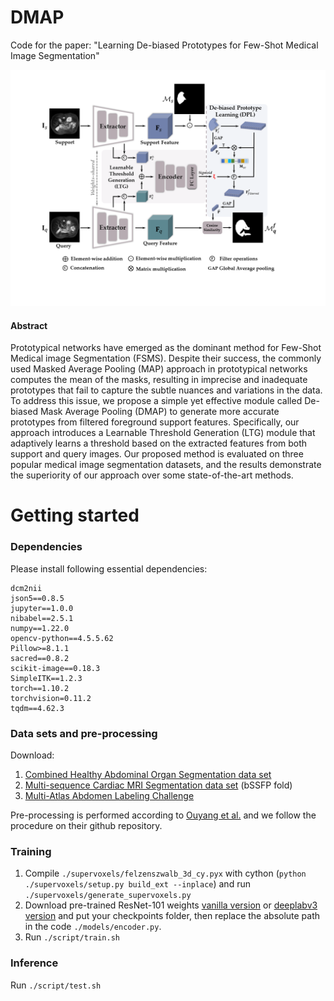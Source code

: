 # DMAP
Code for the paper: "Learning De-biased Prototypes for Few-Shot Medical Image Segmentation" 

![](./overview.png)


#### Abstract
Prototypical networks have emerged as the dominant method for Few-Shot Medical image Segmentation (FSMS). Despite their success, the commonly used Masked Average Pooling (MAP) approach in prototypical networks computes the mean of the masks, resulting in imprecise and inadequate prototypes that fail to capture the subtle nuances and variations in the data. To address this issue, we propose a simple yet effective module called De-biased Mask Average Pooling (DMAP) to generate more accurate prototypes from filtered foreground support features. Specifically, our approach introduces a Learnable Threshold Generation (LTG) module that adaptively learns a threshold based on the extracted features from both support and query images. Our proposed method is evaluated on three popular medical image segmentation datasets, and the results demonstrate the superiority of our approach over some state-of-the-art methods.  

# Getting started

### Dependencies
Please install following essential dependencies:
```
dcm2nii
json5==0.8.5
jupyter==1.0.0
nibabel==2.5.1
numpy==1.22.0
opencv-python==4.5.5.62
Pillow>=8.1.1
sacred==0.8.2
scikit-image==0.18.3
SimpleITK==1.2.3
torch==1.10.2
torchvision=0.11.2
tqdm==4.62.3
```

### Data sets and pre-processing
Download:
1) [Combined Healthy Abdominal Organ Segmentation data set](https://chaos.grand-challenge.org/)
2) [Multi-sequence Cardiac MRI Segmentation data set](https://zmiclab.github.io/projects/mscmrseg19/) (bSSFP fold)
3) [Multi-Atlas Abdomen Labeling Challenge](https://www.synapse.org/#!Synapse:syn3193805/wiki/218292)

Pre-processing is performed according to [Ouyang et al.](https://github.com/cheng-01037/Self-supervised-Fewshot-Medical-Image-Segmentation/tree/2f2a22b74890cb9ad5e56ac234ea02b9f1c7a535) and we follow the procedure on their github repository.

### Training
1. Compile `./supervoxels/felzenszwalb_3d_cy.pyx` with cython (`python ./supervoxels/setup.py build_ext --inplace`) and run `./supervoxels/generate_supervoxels.py` 
2. Download pre-trained ResNet-101 weights [vanilla version](https://download.pytorch.org/models/resnet101-63fe2227.pth) or [deeplabv3 version](https://download.pytorch.org/models/deeplabv3_resnet101_coco-586e9e4e.pth) and put your checkpoints folder, then replace the absolute path in the code `./models/encoder.py`.  
3. Run `./script/train.sh` 

### Inference
Run `./script/test.sh` 
